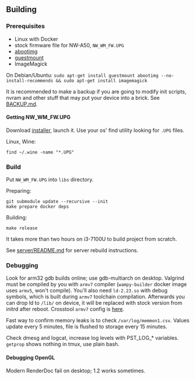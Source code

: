 ## Building

### Prerequisites

- Linux with Docker
- stock firmware file for NW-A50, `NW_WM_FW.UPG`
- [abootimg](https://github.com/ggrandou/abootimg)
- [guestmount](https://libguestfs.org/)
- ImageMagick

On Debian/Ubuntu: `sudo apt-get install guestmount abootimg --no-install-recommends && sudo apt-get install imagemagick`

It is recommended to make a backup if you are going to modify init scripts, nvram and other stuff that may put your
device into a brick. See [BACKUP.md](./BACKUP.md).

#### Getting NW_WM_FW.UPG

Download [installer](https://walkman.update.sony.net/fw/pc/A50/J/NW-A50_V1_02.exe), launch it. Use your os' find utility
looking for `.UPG` files.

Linux, Wine:

```shell
find ~/.wine -name "*.UPG"
```

### Build

Put `NW_WM_FW.UPG` into `libs` directory.

Preparing:

```shell
git submodule update --recursive --init
make prepare docker deps
```

Building:

```shell
make release
```

It takes more than two hours on i3-7100U to build project from scratch.

See [server/README.md](./server/README.md) for server rebuild instructions.

### Debugging

Look for arm32 gdb builds online; use gdb-multiarch on desktop. Valgrind must be compiled by you with `armv7`
compiler (`wampy-builder` docker image uses `armv5`, won't compile). You'll also need `ld-2.23.so` with debug symbols,
which is built during `armv7` toolchain compilation. Afterwards you can drop ld to `/lib/` on device, it will be
replaced with stock version from initrd after reboot. Crosstool `armv7` config is [here](./crosstool.armv7.config).

Fast way to confirm memory leaks is to check `/var/log/memmon1.csv`. Values update every 5 minutes, file is flushed to
storage every 15 minutes.

Check dmesg and logcat, increase log levels with PST_LOG_* variables. `getprop` shows nothing in tmux, use plain bash.

#### Debugging OpenGL

Modern RenderDoc fail on desktop; 1.2 works sometimes.